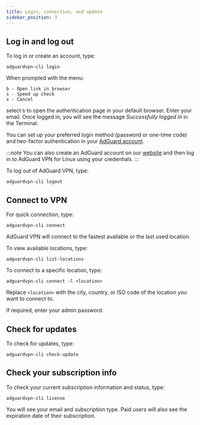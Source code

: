 ```yaml
---
title: Login, connection, and update
sidebar_position: 3
---
```


## Log in and log out

To log in or create an account, type:

    adguardvpn-cli login

When prompted with the menu:

    b - Open link in browser
    s - Speed up check
    x - Cancel

select `b` to open the authentication page in your default browser. Enter your email. Once logged in, you will see the message *Successfully logged in* in the Terminal.

You can set up your preferred login method (password or one-time code) and two-factor authentication in your [AdGuard account](https://adguardaccount.com/account/settings).

:::note
You can also create an AdGuard account on our [website](https://auth.adguardaccount.com/login.html) and then log in to AdGuard VPN for Linux using your credentials.
:::

To log out of AdGuard VPN, type:

    adguardvpn-cli logout

## Connect to VPN

For quick connection, type:

    adguardvpn-cli connect

AdGuard VPN will connect to the fastest available or the last used location.

To view available locations, type:

    adguardvpn-cli list-locations

To connect to a specific location, type:

    adguardvpn-cli connect -l <location>

Replace `<location>` with the city, country, or ISO code of the location you want to connect to.

If required, enter your admin password.

## Check for updates

To check for updates, type:

    adguardvpn-cli check-update

## Check your subscription info

To check your current subscription information and status, type:

    adguardvpn-cli license

You will see your email and subscription type. Paid users will also see the expiration date of their subscription.
